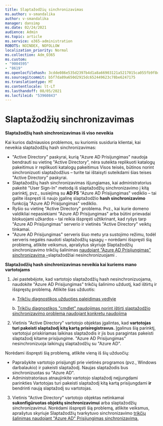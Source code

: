 ```yaml
---
title: Slaptažodžių sinchronizavimas
ms.author: v-smandalika
author: v-smandalika
manager: dansimp
ms.date: 02/24/2021
audience: Admin
ms.topic: article
ms.service: o365-administration
ROBOTS: NOINDEX, NOFOLLOW
localization_priority: Normal
ms.collection: Adm_O365
ms.custom:
- "9004595"
- "8619"
ms.openlocfilehash: 3cdde086e535d2397b4d1a8a66903121a5217015ca055fb9f8d025b0842f044b
ms.sourcegitcommit: b5f7da89a650d2915dc652449623c78be6247175
ms.translationtype: MT
ms.contentlocale: lt-LT
ms.lasthandoff: 08/05/2021
ms.locfileid: "53960843"
---
```

# <a name="password-synchronization"></a>Slaptažodžių sinchronizavimas

**Slaptažodžių hash sinchronizavimas iš viso neveikia**

Kai kurios dažniausios problemos, su kuriomis susiduria klientai, kai neveikia slaptažodžių hash sinchronizavimas:

- "Active Directory" paskyrai, kurią "Azure AD Prisijungimas" naudoja bendrauti  su vietinę  "Active Directory", nėra suteikta replikuoti katalogų pakeitimus ir replikuoti katalogų pakeitimus Visos teisės, būtinos norint sinchronizuoti slaptažodžius – turite tai ištaisyti suteikdami šias teises "Active Directory" paskyrai.
- Slaptažodžių hash sinchronizavimas išjungiamas, kai administratorius  pakeitė "User Sign-In" metodą iš slaptažodžių sinchronizavimo į kitą parinktį, pvz., susiejimą su **AD FS** "Azure AD Prisijungimas" vediklio – tai galite išspręsti iš naujo įgalinę slaptažodžio **hash sinchronizavimo** funkciją "Azure AD Prisijungimas" vediklio.
- Ryšio su vietinę "Active Directory" problema. Pvz., kai kurie domeno valdikliai nepasiekiami "Azure AD [](https://docs.microsoft.com/azure/active-directory/hybrid/reference-connect-ports) Prisijungimas" arba būtini prievadai blokuojami užkardos – tai reikia išspręsti užtikrinant, kad ryšys tarp "Azure AD Prisijungimas" serverio ir vietinės "Active Directory" veiktų tinkamai.
- "Azure AD Prisijungimas" serveris šiuo metu yra sustojimo režimu, todėl serveris negalės naudoti slaptažodžių sąsagų – norėdami išspręsti šią problemą, atlikite veiksmus, aprašytus skyriuje Slaptažodžių sinchronizavimo trikčių šalinimas [naudojant "Azure AD Prisijungimas" sinchronizavimą –](https://docs.microsoft.com/azure/active-directory/hybrid/tshoot-connect-password-hash-synchronization)slaptažodžiai nesinchronizuojami .

**Slaptažodžių hash sinchronizavimas neveikia kai kuriems mano vartotojams**

1. Jei pastebėjote, kad vartotojo slaptažodžių hash nesinchronizuojama, naudokite "Azure AD Prisijungimas" trikčių šalinimo užduotį, kad ištirtų ir išspręstų problemą.  Atlikite šias užduotis:

    a. [Trikčių diagnostikos užduoties paleidimas vedlyje](https://docs.microsoft.com/azure/active-directory/hybrid/tshoot-connect-objectsync)

    b. [Trikčių diagnostikos "cmdlet" naudojimas norint ištirti slaptažodžio sinchronizavimo problemą naudojant konkretų naudojimą](https://docs.microsoft.com/azure/active-directory/hybrid/tshoot-connect-password-hash-synchronization)

2. Vietinis "Active Directory" vartotojo objektas įgalintas, kad **vartotojas turi pakeisti slaptažodį kitą kartą prisiregistravus.** Įgalinus šią parinktį, vartotojui priskiriamas laikinas slaptažodis ir jis bus paragintas pakeisti slaptažodį kitame prisijungime. "Azure AD Prisijungimas" nesinchronizuoja laikinųjų slaptažodžių su "Azure AD".

Norėdami išspręsti šią problemą, atlikite vieną iš šių užduočių:

- Paprašykite vartotojo prisijungti prie vietinės programos (pvz., Windows darbalaukio) ir pakeisti slaptažodį. Naujas slaptažodis bus sinchronizuotas su "Azure AD".
- Administratoriaus atnaujinkite vartotojo slaptažodį neįjungdami parinkties Vartotojas turi pakeisti slaptažodį kitą kartą prisijungdami **ir** bendrinti naują slaptažodį su vartotojas.

3. Vietinis "Active Directory" vartotojo objektas netinkamai **sukonfigūruotas objektų sinchronizavimui** arba slaptažodžių sinchronizavimui. Norėdami išspręsti šią problemą, atlikite veiksmus, aprašytus skyriuje Slaptažodžių tvarkytuvo sinchronizavimo [trikčių šalinimas naudojant "Azure AD" Prisijungimas sinchronizavimą.](https://docs.microsoft.com/azure/active-directory/hybrid/tshoot-connect-password-hash-synchronization)







